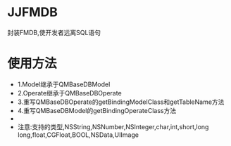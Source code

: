 # JJFMDB
封装FMDB,使开发者远离SQL语句

# 使用方法
 *  1.Model继承于QMBaseDBModel
 *  2.Operate继承于QMBaseDBOperate
 *  3.重写QMBaseDBOperate的getBindingModelClass和getTableName方法
 *  4.重写QMBaseDBModel的getBindingOperateClass方法
 *
 *  注意:支持的类型,NSString,NSNumber,NSInteger,char,int,short,long long,float,CGFloat,BOOL,NSData,UIImage
